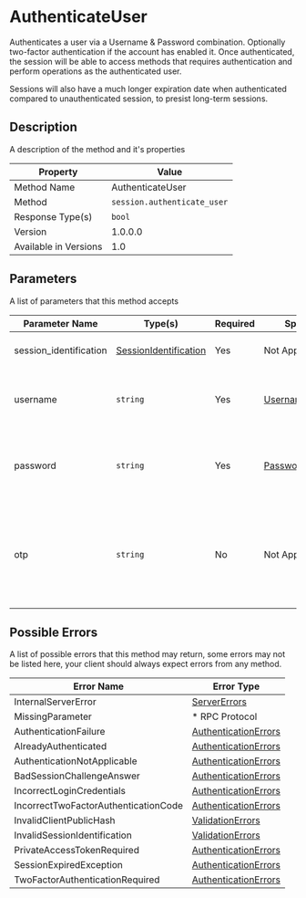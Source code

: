 # AuthenticateUser

Authenticates a user via a Username & Password combination.
Optionally two-factor authentication if the account has
enabled it. Once authenticated, the session will be able
to access methods that requires authentication and perform
operations as the authenticated user.

Sessions will also have a much longer expiration date when
authenticated compared to unauthenticated session, to presist
long-term sessions.


## Description

A description of the method and it's properties

| Property              | Value                       |
|-----------------------|-----------------------------|
| Method Name           | AuthenticateUser            |
| Method                | `session.authenticate_user` |
| Response Type(s)      | `bool`                      |
| Version               | 1.0.0.0                     |
| Available in Versions | 1.0                         |


## Parameters

A list of parameters that this method accepts

| Parameter Name         | Type(s)                                                         | Required | Specification                                                          | Deprecated | Versions | Description                                                                            |
|------------------------|-----------------------------------------------------------------|----------|------------------------------------------------------------------------|------------|----------|----------------------------------------------------------------------------------------|
| session_identification | [SessionIdentification](../../Objects/SessionIdentification.md) | Yes      | Not Applicable                                                         | No         | 1.0      | The Session Identification object                                                      |
| username               | `string`                                                        | Yes      | [UsernameSpecification](../../Specifications/UsernameSpecification.md) | No         | 1.0      | The username of the user to authenticate to                                            |
| password               | `string`                                                        | Yes      | [PasswordSpecification](../../Specifications/PasswordSpecification.md)  | No         | 1.0      | The password used to authenticate to this account                                      |
| otp                    | `string`                                                        | No       | Not Applicable                                                         | No         | 1.0      | The optional one-time password; will be ignored if empty or larger than 64 characters. |


## Possible Errors

A list of possible errors that this method may return, some errors
may not be listed here, your client should always expect errors from
any method.

| Error Name                           | Error Type                                                   |
|--------------------------------------|--------------------------------------------------------------|
| InternalServerError                  | [ServerErrors](../../Errors/ServerErrors.md)                 |
| MissingParameter                     | * RPC Protocol                                               |
| AuthenticationFailure                | [AuthenticationErrors](../../Errors/AuthenticationErrors.md) |
| AlreadyAuthenticated                 | [AuthenticationErrors](../../Errors/AuthenticationErrors.md) |
| AuthenticationNotApplicable          | [AuthenticationErrors](../../Errors/AuthenticationErrors.md) |
| BadSessionChallengeAnswer            | [AuthenticationErrors](../../Errors/AuthenticationErrors.md) |
| IncorrectLoginCredentials            | [AuthenticationErrors](../../Errors/AuthenticationErrors.md) |
| IncorrectTwoFactorAuthenticationCode | [AuthenticationErrors](../../Errors/AuthenticationErrors.md) |
| InvalidClientPublicHash              | [ValidationErrors](../../Errors/ValidationErrors.md)         |
| InvalidSessionIdentification         | [ValidationErrors](../../Errors/ValidationErrors.md)         |
| PrivateAccessTokenRequired           | [AuthenticationErrors](../../Errors/AuthenticationErrors.md) |
| SessionExpiredException              | [AuthenticationErrors](../../Errors/AuthenticationErrors.md) |
| TwoFactorAuthenticationRequired      | [AuthenticationErrors](../../Errors/AuthenticationErrors.md) |
